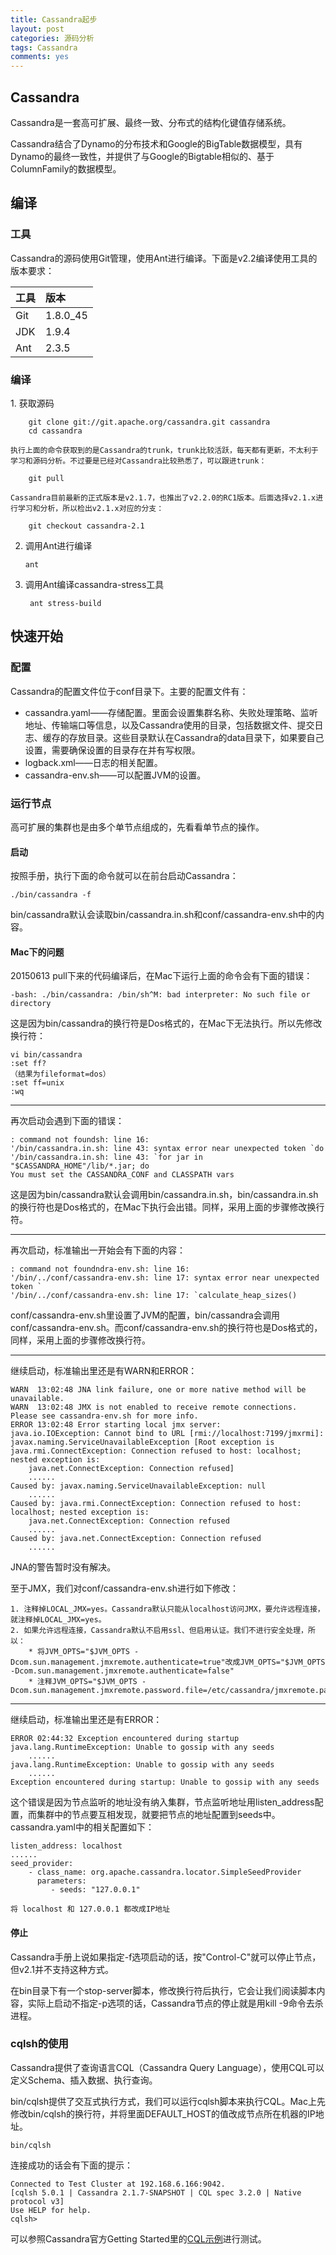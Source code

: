 ```yaml
---
title: Cassandra起步
layout: post
categories: 源码分析
tags: Cassandra
comments: yes
---
```


<h2>Cassandra</h2>
Cassandra是一套高可扩展、最终一致、分布式的结构化键值存储系统。

Cassandra结合了Dynamo的分布技术和Google的BigTable数据模型，具有Dynamo的最终一致性，并提供了与Google的Bigtable相似的、基于ColumnFamily的数据模型。

<h2>编译</h2>
<h3>工具</h3>
Cassandra的源码使用Git管理，使用Ant进行编译。下面是v2.2编译使用工具的版本要求：

| 工具 | 版本 |
|:--------|:-------|
| Git | 1.8.0_45 |
| JDK | 1.9.4 |
| Ant | 2.3.5 |

<h3>编译</h3>
1. 获取源码

		git clone git://git.apache.org/cassandra.git cassandra
		cd cassandra
	
	执行上面的命令获取到的是Cassandra的trunk，trunk比较活跃，每天都有更新，不太利于学习和源码分析。不过要是已经对Cassandra比较熟悉了，可以跟进trunk：
	
		git pull
	
	Cassandra目前最新的正式版本是v2.1.7，也推出了v2.2.0的RC1版本。后面选择v2.1.x进行学习和分析，所以检出v2.1.x对应的分支：
	
		git checkout cassandra-2.1
		
2.	调用Ant进行编译

		ant
		
3. 调用Ant编译cassandra-stress工具

		ant stress-build        

<h2>快速开始</h2>

<h3>配置</h3>

Cassandra的配置文件位于conf目录下。主要的配置文件有：

* cassandra.yaml——存储配置。里面会设置集群名称、失败处理策略、监听地址、传输端口等信息，以及Cassandra使用的目录，包括数据文件、提交日志、缓存的存放目录。这些目录默认在Cassandra的data目录下，如果要自己设置，需要确保设置的目录存在并有写权限。
* logback.xml——日志的相关配置。
* cassandra-env.sh——可以配置JVM的设置。

<h3>运行节点</h3>

高可扩展的集群也是由多个单节点组成的，先看看单节点的操作。

<h4>启动</h4>
按照手册，执行下面的命令就可以在前台启动Cassandra：

	./bin/cassandra -f
	
bin/cassandra默认会读取bin/cassandra.in.sh和conf/cassandra-env.sh中的内容。

<h4>Mac下的问题</h4>
20150613 pull下来的代码编译后，在Mac下运行上面的命令会有下面的错误：

	-bash: ./bin/cassandra: /bin/sh^M: bad interpreter: No such file or directory
	
这是因为bin/cassandra的换行符是Dos格式的，在Mac下无法执行。所以先修改换行符：

	vi bin/cassandra
	:set ff?
	（结果为fileformat=dos）
	:set ff=unix
	:wq
	
-------------

再次启动会遇到下面的错误：

	: command not foundsh: line 16: 
	'/bin/cassandra.in.sh: line 43: syntax error near unexpected token `do
	'/bin/cassandra.in.sh: line 43: `for jar in "$CASSANDRA_HOME"/lib/*.jar; do
	You must set the CASSANDRA_CONF and CLASSPATH vars

这是因为bin/cassandra默认会调用bin/cassandra.in.sh，bin/cassandra.in.sh的换行符也是Dos格式的，在Mac下执行会出错。同样，采用上面的步骤修改换行符。

------------
再次启动，标准输出一开始会有下面的内容：

	: command not foundndra-env.sh: line 16: 
	'/bin/../conf/cassandra-env.sh: line 17: syntax error near unexpected token `
	'/bin/../conf/cassandra-env.sh: line 17: `calculate_heap_sizes()

conf/cassandra-env.sh里设置了JVM的配置，bin/cassandra会调用conf/cassandra-env.sh。而conf/cassandra-env.sh的换行符也是Dos格式的，同样，采用上面的步骤修改换行符。

------------
继续启动，标准输出里还是有WARN和ERROR：

	WARN  13:02:48 JNA link failure, one or more native method will be unavailable.
	WARN  13:02:48 JMX is not enabled to receive remote connections. Please see cassandra-env.sh for more info.
	ERROR 13:02:48 Error starting local jmx server: 
	java.io.IOException: Cannot bind to URL [rmi://localhost:7199/jmxrmi]: 	javax.naming.ServiceUnavailableException [Root exception is 	java.rmi.ConnectException: Connection refused to host: localhost; nested exception is: 
		java.net.ConnectException: Connection refused]
		......
	Caused by: javax.naming.ServiceUnavailableException: null
		......
	Caused by: java.rmi.ConnectException: Connection refused to host: localhost; nested exception is: 
		java.net.ConnectException: Connection refused
		......
	Caused by: java.net.ConnectException: Connection refused
		......

JNA的警告暂时没有解决。

至于JMX，我们对conf/cassandra-env.sh进行如下修改：

	1. 注释掉LOCAL_JMX=yes。Cassandra默认只能从localhost访问JMX，要允许远程连接，就注释掉LOCAL_JMX=yes。
	2. 如果允许远程连接，Cassandra默认不启用ssl、但启用认证。我们不进行安全处理，所以：
		* 将JVM_OPTS="$JVM_OPTS -Dcom.sun.management.jmxremote.authenticate=true"改成JVM_OPTS="$JVM_OPTS -Dcom.sun.management.jmxremote.authenticate=false"
		* 注释JVM_OPTS="$JVM_OPTS -Dcom.sun.management.jmxremote.password.file=/etc/cassandra/jmxremote.password"
	

------------
继续启动，标准输出里还是有ERROR：

	ERROR 02:44:32 Exception encountered during startup
	java.lang.RuntimeException: Unable to gossip with any seeds
		......
	java.lang.RuntimeException: Unable to gossip with any seeds
		......
	Exception encountered during startup: Unable to gossip with any seeds

这个错误是因为节点监听的地址没有纳入集群，节点监听地址用listen_address配置，而集群中的节点要互相发现，就要把节点的地址配置到seeds中。cassandra.yaml中的相关配置如下：

	listen_address: localhost
	......
	seed_provider:
		- class_name: org.apache.cassandra.locator.SimpleSeedProvider
		  parameters:
             - seeds: "127.0.0.1"
	
	将 localhost 和 127.0.0.1 都改成IP地址 

<h4>停止</h4>
Cassandra手册上说如果指定-f选项启动的话，按"Control-C"就可以停止节点，但v2.1并不支持这种方式。

在bin目录下有一个stop-server脚本，修改换行符后执行，它会让我们阅读脚本内容，实际上启动不指定-p选项的话，Cassandra节点的停止就是用kill -9命令去杀进程。


<h3>cqlsh的使用</h3>

Cassandra提供了查询语言CQL（Cassandra Query Language），使用CQL可以定义Schema、插入数据、执行查询。

bin/cqlsh提供了交互式执行方式，我们可以运行cqlsh脚本来执行CQL。Mac上先修改bin/cqlsh的换行符，并将里面DEFAULT_HOST的值改成节点所在机器的IP地址。

	bin/cqlsh
	
连接成功的话会有下面的提示：

	Connected to Test Cluster at 192.168.6.166:9042.
	[cqlsh 5.0.1 | Cassandra 2.1.7-SNAPSHOT | CQL spec 3.2.0 | Native protocol v3]
	Use HELP for help.
	cqlsh> 

可以参照Cassandra官方Getting Started里的[CQL示例](http://wiki.apache.org/cassandra/GettingStarted#Step_4:_Using_cqlsh)进行测试。
